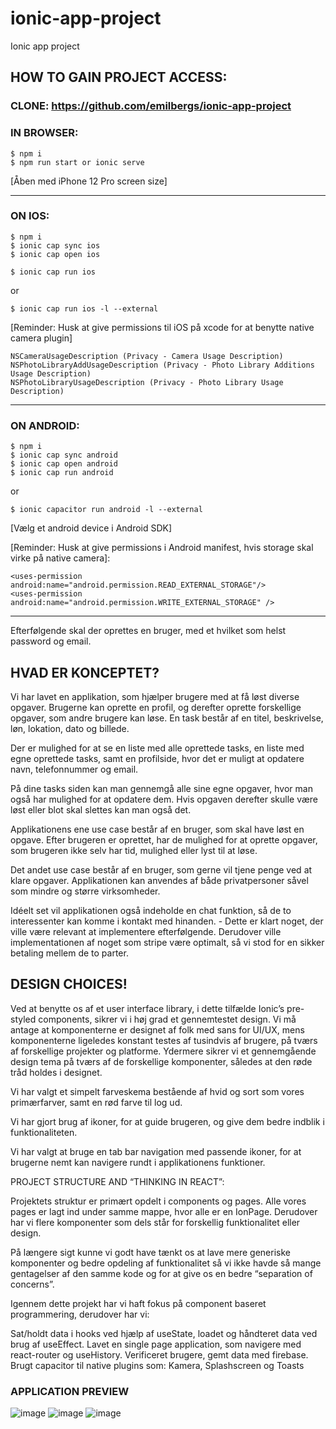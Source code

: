 # ionic-app-project
Ionic app project

## HOW TO GAIN PROJECT ACCESS:

### CLONE: https://github.com/emilbergs/ionic-app-project


### IN BROWSER:
```
$ npm i
$ npm run start or ionic serve
```
[Åben med iPhone 12 Pro screen size]

---------------------------------------------------------------------------------  


### ON IOS:
```
$ npm i
$ ionic cap sync ios
$ ionic cap open ios
```
```
$ ionic cap run ios
```
or
```
$ ionic cap run ios -l --external
```

[Reminder: Husk at give permissions til iOS på xcode for at benytte native camera plugin]
```
NSCameraUsageDescription (Privacy - Camera Usage Description)
NSPhotoLibraryAddUsageDescription (Privacy - Photo Library Additions Usage Description)
NSPhotoLibraryUsageDescription (Privacy - Photo Library Usage Description)
```

---------------------------------------------------------------------------------  


### ON ANDROID:
```
$ npm i
$ ionic cap sync android
$ ionic cap open android
$ ionic cap run android
```
or
```
$ ionic capacitor run android -l --external
```
[Vælg et android device i Android SDK]

[Reminder: Husk at give permissions i Android manifest, hvis storage skal virke på native camera]:

```
<uses-permission android:name="android.permission.READ_EXTERNAL_STORAGE"/>
<uses-permission android:name="android.permission.WRITE_EXTERNAL_STORAGE" />
```
---------------------------------------------------------------------------------  


Efterfølgende skal der oprettes en bruger, med et hvilket som helst password og email.  
  
  


## HVAD ER KONCEPTET?

Vi har lavet en applikation, som hjælper brugere med at få løst diverse opgaver. Brugerne kan oprette en profil, og derefter oprette forskellige opgaver, som andre brugere kan løse. En task består af en titel, beskrivelse, løn, lokation, dato og billede.

Der er mulighed for at se en liste med alle oprettede tasks, en liste med egne oprettede tasks, samt en profilside, hvor det er muligt at opdatere navn, telefonnummer og email.

På dine tasks siden kan man gennemgå alle sine egne opgaver, hvor man også har mulighed for at opdatere dem. Hvis opgaven derefter skulle være løst eller blot skal slettes kan man også det.

Applikationens ene use case består af en bruger, som skal have løst en opgave. Efter brugeren er oprettet, har de mulighed for at oprette opgaver, som brugeren ikke selv har tid, mulighed eller lyst til at løse.

Det andet use case består af en bruger, som gerne vil tjene penge ved at klare opgaver. Applikationen kan anvendes af både privatpersoner såvel som mindre og større virksomheder.

Idéelt set vil applikationen også indeholde en chat funktion, så de to interessenter kan komme i kontakt med hinanden. - Dette er klart noget, der ville være relevant at implementere efterfølgende. Derudover ville implementationen af noget som stripe være optimalt, så vi stod for en sikker betaling mellem de to parter.   
  
  

## DESIGN CHOICES!

Ved at benytte os af et user interface library, i dette tilfælde Ionic’s pre-styled components, sikrer vi i høj grad et gennemtestet design. Vi må antage at komponenterne er designet af folk med sans for UI/UX, mens komponenterne ligeledes konstant testes af tusindvis af brugere, på tværs af forskellige projekter og platforme. Ydermere sikrer vi et gennemgående design tema på tværs af de forskellige komponenter, således at den røde tråd holdes i designet.

Vi har valgt et simpelt farveskema bestående af hvid og sort som vores primærfarver, samt en rød farve til log ud. 

Vi har gjort brug af ikoner, for at guide brugeren, og give dem bedre indblik i funktionaliteten.

Vi har valgt at bruge en tab bar navigation med passende ikoner, for at brugerne nemt kan navigere rundt i applikationens funktioner.

PROJECT STRUCTURE AND “THINKING IN REACT”:

Projektets struktur er primært opdelt i components og pages. Alle vores pages er lagt ind under samme mappe, hvor alle er en IonPage. Derudover har vi flere komponenter som dels står for forskellig funktionalitet eller design.

På længere sigt kunne vi godt have tænkt os at lave mere generiske komponenter og bedre opdeling af funktionalitet så vi ikke havde så mange gentagelser af den samme kode og for at give os en bedre “separation of concerns”.

Igennem dette projekt har vi haft fokus på component baseret programmering, derudover har vi:

Sat/holdt data i hooks ved hjælp af useState, loadet og håndteret data ved brug af useEffect.
Lavet en single page application, som navigere med react-router og useHistory.
Verificeret brugere, gemt data med firebase.
Brugt capacitor til native plugins som: Kamera, Splashscreen og Toasts



### APPLICATION PREVIEW
![image](https://user-images.githubusercontent.com/56149568/159179525-4de0f1e1-44e4-4a2f-8e5c-3aab56181f4f.png)
![image](https://user-images.githubusercontent.com/56149568/159179555-c7c7ee01-348a-4b15-a76b-ddfa25bc91b2.png)
![image](https://user-images.githubusercontent.com/56149568/159179572-4165f4ab-e65e-4be7-8b18-5b2db393b500.png)
